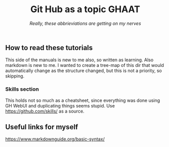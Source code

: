 
<header>

# Git Hub as a topic GHAAT
_Really, these abbrieviations are getting on my nerves_

</header>

## How to read these tutorials

This side of the manuals is new to me also, so written as learning. Also markdown is new to me. I wanted to create a tree-map of this dir that would automatically change as the structure changed, but this is not a priority, so skipping.

### Skills section

This holds not so much as a cheatsheet, since everything was done using GH WebUI and duplicating things seems stupid. Use https://github.com/skills/ as a source.


<footer>

## Useful links for myself

https://www.markdownguide.org/basic-syntax/

</footer>

